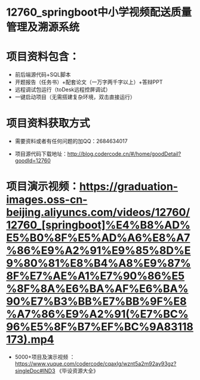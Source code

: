 #   12760_springboot中小学视频配送质量管理及溯源系统

#   项目资料包含：
*    前后端源代码+SQL脚本
*    开题报告（任务书）+配套论文（一万字两千字以上）+答辩PPT
*   远程调试包运行（toDesk远程控屏调试）
*   一键启动项目（无需搭建复杂环境，双击直接运行）


#   项目资料获取方式
*   需要资料或者有任何问题的加QQ：2684634017

*   项目源代码下载地址：http://blog.codercode.cn/#/home/goodDetail?goodId=12760

#  项目演示视频：https://graduation-images.oss-cn-beijing.aliyuncs.com/videos/12760/12760_[springboot]%E4%B8%AD%E5%B0%8F%E5%AD%A6%E8%A7%86%E9%A2%91%E9%85%8D%E9%80%81%E8%B4%A8%E9%87%8F%E7%AE%A1%E7%90%86%E5%8F%8A%E6%BA%AF%E6%BA%90%E7%B3%BB%E7%BB%9F%E8%A7%86%E9%A2%91(%E7%BC%96%E5%8F%B7%EF%BC%9A83118173).mp4

*  5000+项目及演示视频 ：https://www.yuque.com/codercode/cqaxlg/wznt5a2m92ay93gz?singleDoc#lND3 《毕设资源大全》
